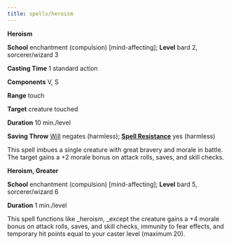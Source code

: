 ```yaml
---
title: spells/heroism
---
```

 **Heroism**

**School** enchantment (compulsion) [mind-affecting]; **Level** bard 2, sorcerer/wizard 3

**Casting Time** 1 standard action

**Components** V, S

**Range** touch

**Target** creature touched

**Duration** 10 min./level

**Saving Throw** [Will](../combat.md#_will) negates (harmless); **[Spell Resistance](../glossary.md#_spell-resistance)** yes (harmless)

This spell imbues a single creature with great bravery and morale in battle. The target gains a +2 morale bonus on attack rolls, saves, and skill checks.

**Heroism, Greater**

**School** enchantment (compulsion) [mind-affecting]; **Level** bard 5, sorcerer/wizard 6

**Duration** 1 min./level

This spell functions like _heroism, _except the creature gains a +4 morale bonus on attack rolls, saves, and skill checks, immunity to fear effects, and temporary hit points equal to your caster level (maximum 20).

